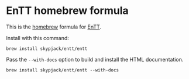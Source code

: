 # EnTT homebrew formula

This is the [homebrew](https://brew.sh/) formula for [EnTT](https://github.com/skypjack/entt#introduction).

Install with this command:

    brew install skypjack/entt/entt

Pass the `--with-docs` option to build and install the HTML documentation.

    brew install skypjack/entt/entt --with-docs
